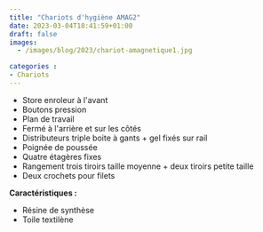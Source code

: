 ```yaml
---
title: "Chariots d'hygiène AMAG2"
date: 2023-03-04T18:41:59+01:00
draft: false
images:
  - /images/blog/2023/chariot-amagnetique1.jpg

categories : 
- Chariots
---
```


- Store enroleur à l'avant
- Boutons pression
- Plan de travail
- Fermé à l'arrière et sur les côtés
- Distributeurs triple boite à gants + gel fixés sur rail
- Poignée de poussée
- Quatre étagères fixes
- Rangement trois tiroirs taille moyenne + deux tiroirs petite taille
- Deux crochets pour filets
  
<strong>Caractéristiques :</strong>

- Résine de synthèse
- Toile textilène